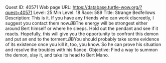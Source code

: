 Quest ID: 40571
Web page URL: https://database.turtle-wow.org/?quest=40571
Level: 25
Min Level: 18
Race: 589
Title: Strange Bedfellows
Description: This is it. If you have any friends who can work discreetly, I suggest you contact them now.$B$BThe energy will be strongest either around Bert himself or where he sleeps. Hold out the pendant and see if it reacts. Hopefully, this will give you the opportunity to confront this demon and put an end to the torment.$B$BYou should probably take some evidence of its existence once you kill it, too, you know. So he can prove his situation and resolve the troubles with his fiance.
Objective: Find a way to summon the demon, slay it, and take its head to Bert Mano.
